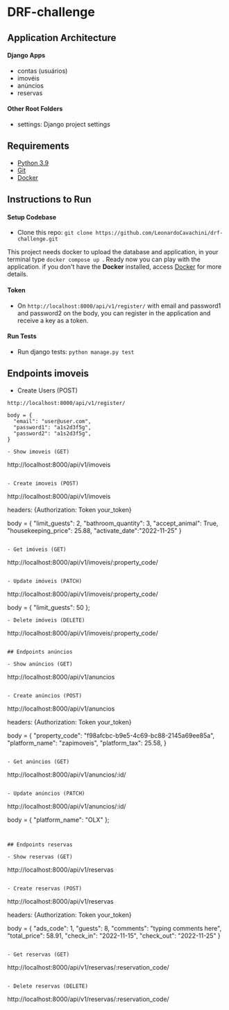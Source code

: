 # DRF-challenge

## Application Architecture

#### Django Apps

- contas (usuários)
- imovéis
- anúncios
- reservas

#### Other Root Folders

- settings: Django project settings

## Requirements

- [Python 3.9](https://www.python.org)
- [Git](https://git-scm.com/)
- [Docker](https://www.docker.com/)

## Instructions to Run

#### Setup Codebase

- Clone this repo: `git clone https://github.com/LeonardoCavachini/drf-challenge.git`

This project needs docker to upload the database and application, in your terminal type `docker compose up `.
Ready now you can play with the application.
if you don't have the **Docker** installed, access [Docker](https://www.docker.com/) for more details.

#### Token

- On `http://localhost:8000/api/v1/register/` with email and password1 and password2 on the body, you can register in the application and receive a key as a token.

#### Run Tests

- Run django tests: `python manage.py test`

## Endpoints imoveis

- Create Users (POST)

```
http://localhost:8000/api/v1/register/

body = { 
  "email": "user@user.com",
  "password1": "a1s2d3f5g",
  "password2": "a1s2d3f5g",
}

- Show imoveis (GET)

```
http://localhost:8000/api/v1/imoveis

```

- Create imoveis (POST)

```
http://localhost:8000/api/v1/imoveis

headers: {Authorization: Token your_token}

body = { 
  "limit_guests": 2,
  "bathroom_quantity": 3,
  "accept_animal": True,
  "housekeeping_price": 25.88,
  "activate_date":"2022-11-25"
}

```

- Get imóveis (GET)

```
http://localhost:8000/api/v1/imoveis/:property_code/

```

- Update imóveis (PATCH)

```

http://localhost:8000/api/v1/imoveis/:property_code/

body = { "limit_guests": 50 };

```
- Delete imóveis (DELETE)

```

http://localhost:8000/api/v1/imoveis/:property_code/


```

## Endpoints anúncios

- Show anúncios (GET)

```
http://localhost:8000/api/v1/anuncios

```

- Create anúncios (POST)

```
http://localhost:8000/api/v1/anuncios

headers: {Authorization: Token your_token}

body = { 
  "property_code": "f98afcbc-b9e5-4c69-bc88-2145a69ee85a",
  "platform_name": "zapimoveis",
  "platform_tax": 25.58,
}

```

- Get anúncios (GET)

```
http://localhost:8000/api/v1/anuncios/:id/

```

- Update anúncios (PATCH)

```

http://localhost:8000/api/v1/anuncios/:id/

body = { "platform_name": "OLX" };

```


## Endpoints reservas

- Show reservas (GET)

```
http://localhost:8000/api/v1/reservas

```

- Create reservas (POST)

```
http://localhost:8000/api/v1/reservas

headers: {Authorization: Token your_token}

body = { 
  "ads_code": 1,
  "guests": 8,
  "comments": "typing comments here",
  "total_price": 58.91,
  "check_in": "2022-11-15",
  "check_out": "2022-11-25"
}

```

- Get reservas (GET)

```

http://localhost:8000/api/v1/reservas/:reservation_code/


```

- Delete reservas (DELETE)

```

http://localhost:8000/api/v1/reservas/:reservation_code/


```
